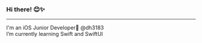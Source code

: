 ### Hi there! 😊✨
<hr>
I'm an iOS Junior Developer🐥 @dh3183<br>
I’m currently learning Swift and SwiftUI
